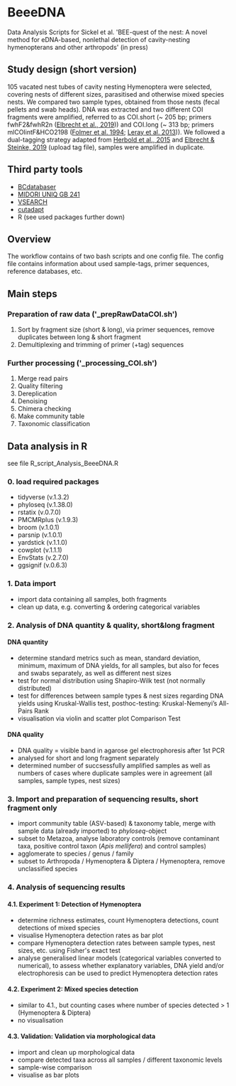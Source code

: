 # BeeeDNA
Data Analysis Scripts for Sickel et al. 'BEE-quest of the nest: A novel method for eDNA-based, nonlethal detection of cavity-nesting hymenopterans and other arthropods' (in press)

## Study design (short version)
105 vacated nest tubes of cavity nesting Hymenoptera were selected, covering nests of different sizes, parasitised and otherwise mixed species nests.
We compared two sample types, obtained from those nests (fecal pellets and swab heads). 
DNA was extracted and two different COI fragments were amplified, referred to as COI.short (~ 205 bp; primers fwhF2&fwhR2n ([Elbrecht et al., 2019](https://peerj.com/articles/7745/))) and COI.long (~ 313 bp; primers mlCOIintF&HCO2198 ([Folmer et al. 1994](https://pubmed.ncbi.nlm.nih.gov/7881515/); [Leray et al. 2013](https://frontiersinzoology.biomedcentral.com/articles/10.1186/1742-9994-10-34))).
We followed a dual-tagging strategy adapted from [Herbold et al., 2015](https://www.frontiersin.org/articles/10.3389/fmicb.2015.00731/full) and [Elbrecht & Steinke, 2019](https://onlinelibrary.wiley.com/doi/full/10.1111/fwb.13220) (upload tag file), samples were amplified in duplicate.


## Third party tools
+ [BCdatabaser](https://github.com/molbiodiv/bcdatabaser) 
+ [MIDORI UNIQ GB 241](http://www.reference-midori.info/download.php#)
+ [VSEARCH](https://github.com/torognes/vsearch)
+ [cutadapt](https://github.com/marcelm/cutadapt)
+ R (see used packages further down)

## Overview
The workflow contains of two bash scripts and one config file. The config file contains information about used sample-tags, primer sequences, reference databases, etc.

## Main steps
### Preparation of raw data ('_prepRawDataCOI.sh')
1. Sort by fragment size (short & long), via primer sequences, remove duplicates between long & short fragment
2. Demultiplexing and trimming of primer (+tag) sequences

### Further processing ('_processing_COI.sh')
1. Merge read pairs
2. Quality filtering
3. Dereplication
4. Denoising
5. Chimera checking
6. Make community table
7. Taxonomic classification

## Data analysis in R
see file R_script_Analysis_BeeeDNA.R

### 0. load required packages
+ tidyverse (v.1.3.2)
+ phyloseq (v.1.38.0)
+ rstatix (v.0.7.0)
+ PMCMRplus (v.1.9.3) 
+ broom (v.1.0.1)
+ parsnip (v.1.0.1) 
+ yardstick (v.1.1.0)
+ cowplot  (v.1.1.1)
+ EnvStats (v.2.7.0)
+ ggsignif (v.0.6.3)
### 1. Data import
+ import data containing all samples, both fragments
+ clean up data, e.g. converting & ordering categorical variables
### 2. Analysis of DNA quantity & quality, short&long fragment
#### DNA quantity
+ determine standard metrics such as mean, standard deviation, minimum, maximum of DNA yields, for all samples, but also for feces and swabs separately, as well as different nest sizes
+ test for normal distribution using Shapiro-Wilk test (not normally distributed)
+ test for differences between sample types & nest sizes regarding DNA yields using Kruskal-Wallis test, posthoc-testing: Kruskal-Nemenyi’s All-Pairs Rank 
+ visualisation via violin and scatter plot
Comparison Test
#### DNA quality
+ DNA quality = visible band in agarose gel electrophoresis after 1st PCR
+ analysed for short and long fragment separately
+ determined number of succsessfully amplified samples as well as numbers of cases where duplicate samples were in agreement (all samples, sample types, nest sizes)
### 3. Import and preparation of sequencing results, short fragment only
+ import community table (ASV-based) & taxonomy table, merge with sample data (already imported) to *phyloseq*-object
+ subset to Metazoa, analyse laboratory controls (remove contaminant taxa, positive control taxon (*Apis mellifera*) and control samples)
+ agglomerate to species / genus / family
+ subset to Arthropoda / Hymenoptera & Diptera / Hymenoptera, remove unclassified species
### 4. Analysis of sequencing results
#### 4.1. Experiment 1: Detection of Hymenoptera
+ determine richness estimates, count Hymenoptera detections, count detections of mixed species
+ visualise Hymenoptera detection rates as bar plot
+ compare Hymenoptera detection rates between sample types, nest sizes, etc. using Fisher's exact test
+ analyse generalised linear models (categorical variables converted to numerical), to assess whether explanatory variables, DNA yield and/or electrophoresis can be used to predict Hymenoptera detection rates
#### 4.2. Experiment 2: Mixed species detection
+ similar to 4.1., but counting cases where number of species detected > 1 (Hymenoptera & Diptera)
+ no visualisation
#### 4.3. Validation: Validation via morphological data
+ import and clean up morphological data
+ compare detected taxa across all samples / different taxonomic levels
+ sample-wise comparison
+ visualise as bar plots
